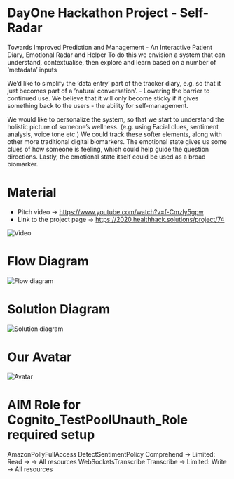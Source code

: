 # DayOne Hackathon Project - Self-Radar
Towards Improved Prediction and Management - An Interactive Patient Diary, Emotional Radar and Helper
To do this we envision a system that can understand, contextualise, then explore and learn based on a number of ‘metadata’ inputs

We’d like to simplify the ‘data entry’ part of the tracker diary, e.g. so that it just becomes part of a ‘natural conversation’. - Lowering the barrier to continued use. We believe that it will only become sticky if it gives something back to the users - the ability for self-management.

We would like to personalize the system, so that we start to understand the holistic picture of someone’s wellness. (e.g. using Facial clues, sentiment analysis, voice tone etc.) We could track these softer elements, along with other more traditional digital biomarkers. The emotional state gives us some clues of how someone is feeling, which could help guide the question directions. Lastly, the emotional state itself could be used as a broad biomarker.

# Material
- Pitch video -> https://www.youtube.com/watch?v=f-Cmzly5gpw
- Link to the project page -> https://2020.healthhack.solutions/project/74

![Video](https://raw.githubusercontent.com/onnobos/hackathon/main/thumbnail.jpg)

# Flow Diagram
![Flow diagram](https://raw.githubusercontent.com/onnobos/hackathon/main/FlowDiagram.png)

# Solution Diagram
![Solution diagram](https://raw.githubusercontent.com/onnobos/hackathon/main/Solution_Diagram.png)

# Our Avatar
![Avatar](https://raw.githubusercontent.com/onnobos/hackathon/main/load_screen.png)

# AIM Role for Cognito_TestPoolUnauth_Role required setup
  AmazonPollyFullAccess
  DetectSentimentPolicy
    Comprehend -> Limited: Read -> -> All resources
  WebSocketsTranscribe
    Transcribe -> Limited: Write -> All resources
